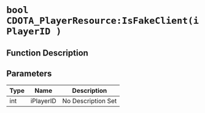# `bool CDOTA_PlayerResource:IsFakeClient(iPlayerID )`
## Function Description

## Parameters
Type|Name|Description
--|--|--
int|iPlayerID|No Description Set
